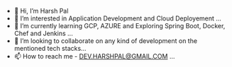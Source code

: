- 👋 Hi, I’m Harsh Pal
- 👀 I’m interested in Application Development and Cloud Deployement ...
- 🌱 I’m currently learning GCP, AZURE and Exploring Spring Boot, Docker, Chef and Jenkins  ...
- 💞️ I’m looking to collaborate on any kind of development on the mentioned tech stacks...
- 📫 How to reach me - DEV.HARSHPAL@GMAIL.COM ...

<!---
dev-harshpal/dev-harshpal is a ✨ special ✨ repository because its `README.md` (this file) appears on your GitHub profile.
You can click the Preview link to take a look at your changes.
--->
